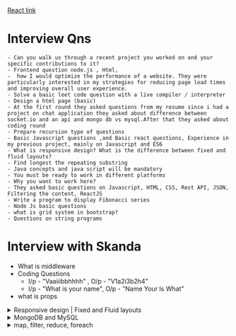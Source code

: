[React link](https://chat.openai.com/share/65d1ed96-08e6-46b0-a576-8a5aa34b938c)

# Interview Qns
    - Can you walk us through a recent project you worked on and your specific contributions to it?
    - Frontend question node.js , Html,
    -  how I would optimize the performance of a website. They were particularly interested in my strategies for reducing page load times and improving overall user experience.
    - Solve a basic leet code question with a live compiler / interpreter
    - Design a html page (basic)
    - At the first round they asked questions from my resume since i had a project on chat application they asked about difference between socket.io and an api and mongo db vs mysql.After that they asked about coding round
    - Prepare recursion type of questions
    - Basic Javascript questions ,and Basic react questions, Experience in my previous project, mainly on Javascript and ES6
    - What is responsive design? What is the difference between fixed and fluid layouts?
    - Find longest the repeating substring
    - Java concepts and java script will be mandatory
    - You must be ready to work in different platforms
    - Why you want to work here?
    - They asked basic questions on Javascript, HTML, CSS, Rest API, JSON, Filtering the content, ReactJS
    - Write a program to display Fibonacci series
    - Node Js basic questions
    - what is grid system in bootstrap?
    - Questions on string programs

# Interview with Skanda
  - What is middleware
  - Coding Questions
    - I/p - "Vaaiiibbhhhh" , O/p - "V1a2i3b2h4"
    - I/p - "What is your name", O/p - "Name Your Is What"
  - what is props

<!-- --------------------------------------------------------------- Lazy Loading------------------------------------------------ -->

<details>
<summary>Responsive design | Fixed and Fluid layouts</summary>
Responsive design is an approach to web design that aims to provide an optimal viewing and interaction experience across a wide range of devices and screen sizes, from desktop computers to smartphones and tablets. The goal of responsive design is to ensure that websites adapt and respond seamlessly to the user's device and viewport size, providing a consistent and user-friendly experience regardless of the device being used.

Key principles of responsive design include:

1. **Fluid Grids:** Using relative units like percentages instead of fixed units like pixels to size elements on the page, allowing them to adapt and scale based on the viewport size.

2. **Flexible Images and Media:** Using CSS techniques such as `max-width: 100%` to ensure that images and media elements scale proportionally and do not exceed their container's width.

3. **Media Queries:** Using CSS media queries to apply different styles based on the device's characteristics, such as screen width, orientation, and resolution. This allows designers to create breakpoints at which the layout adjusts to accommodate different screen sizes.

4. **Content Prioritization:** Prioritizing content based on its importance and relevance to the user, and adjusting its presentation and layout accordingly. This may involve hiding or repositioning certain elements on smaller screens to maintain a clear and focused user experience.

Responsive design enables websites to deliver a consistent and optimized experience across all devices, improving usability, accessibility, and user satisfaction.

Now, let's discuss the difference between fixed and fluid layouts:

1. **Fixed Layouts:**
   - In a fixed layout, the dimensions of elements on the page are set using fixed units like pixels (px).
   - Elements have a fixed width and height, regardless of the viewport size or device being used.
   - Fixed layouts are rigid and do not adapt to different screen sizes, often resulting in horizontal scrolling or content overflow on smaller devices.
   - While fixed layouts may offer precise control over the design, they are not responsive and may lead to a poor user experience on devices with varying screen sizes.

2. **Fluid Layouts:**
   - In a fluid layout, elements on the page are sized using relative units like percentages (%).
   - Elements expand or contract based on the size of the viewport, adjusting dynamically to different screen sizes and resolutions.
   - Fluid layouts are more flexible and responsive, providing a better user experience across devices.
   - However, designing fluid layouts requires careful consideration of proportions and spacing to ensure that the design remains visually appealing and functional across a range of screen sizes.

In summary, while fixed layouts offer precise control over design elements, fluid layouts are more adaptable and responsive, making them better suited for modern web design and the diverse range of devices and screen sizes used by today's users.
</details>


<!-- ---------------------------------------------------- MongoDB and MySQL------------------------------------------------ -->

<details>

<summary> MongoDB and MySQL </summary>

The difference between MongoDB and MySQL lies primarily in their data models, query languages, schema flexibility, scalability, and use cases. Here's a breakdown of the key differences:

### 1. Data Model:
- **MongoDB:**
  - MongoDB is a NoSQL database that uses a document-oriented data model.
  - Data is stored in flexible JSON-like documents, allowing nested structures and dynamic schemas.
  - Collections contain documents, and each document can have a different structure.

- **MySQL:**
  - MySQL is a relational database management system (RDBMS) that uses a tabular data model.
  - Data is organized into tables with predefined schemas, where each row represents a record and each column represents an attribute.
  - Tables must adhere to a fixed schema defined by a predefined schema.

### 2. Query Language:
- **MongoDB:**
  - MongoDB uses a query language similar to JSON called MongoDB Query Language (MQL) or MongoDB Query Operators.
  - MQL supports complex queries, filtering, aggregation, and indexing.
  - It also supports JavaScript-based server-side scripting.

- **MySQL:**
  - MySQL uses Structured Query Language (SQL) for querying and manipulating data.
  - SQL is a standardized language for relational databases and supports a wide range of operations, including SELECT, INSERT, UPDATE, DELETE, and JOIN.

### 3. Schema Flexibility:
- **MongoDB:**
  - MongoDB offers schema flexibility, allowing documents within the same collection to have different structures.
  - Documents can be modified and extended without requiring a predefined schema.

- **MySQL:**
  - MySQL enforces a fixed schema for tables, where each column must adhere to a predefined data type and length.
  - Altering the schema of a table can be complex and may require downtime for schema changes.

### 4. Scalability:
- **MongoDB:**
  - MongoDB is designed to scale horizontally by distributing data across multiple nodes in a cluster.
  - It supports sharding, replication, and automatic failover for high availability and scalability.

- **MySQL:**
  - MySQL traditionally scales vertically by adding more resources (CPU, memory, storage) to a single server.
  - While MySQL supports replication and clustering for scaling out, it may not scale as easily or seamlessly as MongoDB for large-scale deployments.

### 5. Use Cases:
- **MongoDB:**
  - MongoDB is well-suited for applications with large volumes of unstructured or semi-structured data, such as social networks, content management systems, and real-time analytics.
  - It is often used in scenarios where flexibility, scalability, and performance are critical.

- **MySQL:**
  - MySQL is commonly used for applications that require ACID (Atomicity, Consistency, Isolation, Durability) compliance, such as e-commerce platforms, financial systems, and traditional relational data models.
  - It is ideal for applications with well-defined schemas and structured data.

In summary, MongoDB and MySQL serve different purposes and are optimized for different use cases. MongoDB offers flexibility, scalability, and performance for handling unstructured data and dynamic schemas, while MySQL provides reliability, transaction support, and strict data integrity for structured data and traditional relational databases. The choice between MongoDB and MySQL depends on the specific requirements and characteristics of your application.

</details>

<details>
<summary> map, filter, reduce, foreach </summary>
Sure, I'll provide examples of `map()`, `filter()`, and `reduce()` functions in JavaScript.

### 1. `map()`

The `map()` function creates a new array by applying a provided function to each element of the original array.

Example:
```javascript
const numbers = [1, 2, 3, 4, 5];

// Double each number in the array
const doubledNumbers = numbers.map(num => num * 2);
console.log("Doubled numbers:", doubledNumbers);
```

Output:
```
Doubled numbers: [2, 4, 6, 8, 10]
```

### 2. `filter()`

The `filter()` function creates a new array with elements that pass a test specified by a provided function.

Example:
```javascript
const numbers = [1, 2, 3, 4, 5];

// Filter out even numbers
const oddNumbers = numbers.filter(num => num % 2 !== 0);
console.log("Odd numbers:", oddNumbers);
```

Output:
```
Odd numbers: [1, 3, 5]
```

### 3. `reduce()`

The `reduce()` function applies a function against an accumulator and each element in the array (from left to right) to reduce it to a single value.

Example:
```javascript
const numbers = [1, 2, 3, 4, 5];

// Calculate the sum of all numbers in the array
const sum = numbers.reduce((acc, num) => acc + num, 0);
console.log("Sum of numbers:", sum);
```

Output:
```
Sum of numbers: 15
```

### 4. `forEach()`

The `forEach()` function executes a provided function once for each array element.

Example:
```javascript
const colors = ['red', 'green', 'blue'];

// Log each color in the array
colors.forEach(color => console.log(color));
```

Output:
```
red
green
blue
```

These are some of the most commonly used array functions in JavaScript. They provide powerful tools for manipulating arrays and are essential for functional programming paradigms in JavaScript.
</details>